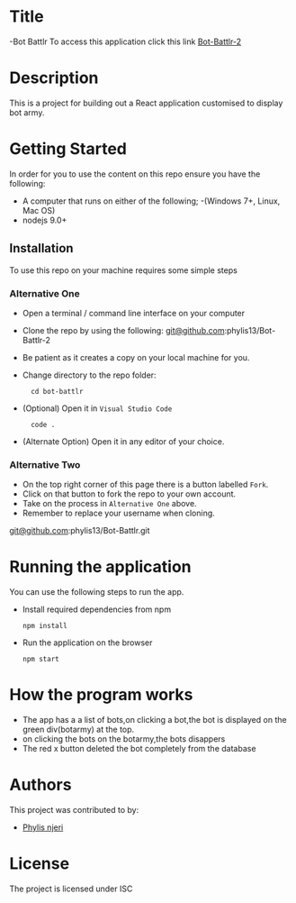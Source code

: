 # Title

-Bot Battlr
 To access this application click this link <a href= "bot-battlr-2-8prehy4x7-phylisnjeri54-gmailcom.vercel.app">Bot-Battlr-2</a>
 

# Description
This is  a project  for building out a React application  customised to display bot army.

# Getting Started
In order for you to use the content on this repo ensure you have the following:

- A computer that runs on either of the following; 
-(Windows 7+, Linux, Mac OS)
- nodejs 9.0+


## Installation

To use this repo on your machine requires some simple steps

### Alternative One

- Open a terminal / command line interface on your computer
- Clone the repo by using the following:
git@github.com:phylis13/Bot-Battlr-2
    

- Be patient as it creates a copy on your local machine for you.
- Change directory to the repo folder:

        cd bot-battlr

     

- (Optional) Open it in ``Visual Studio Code``

        code .

- (Alternate Option) Open it in any editor of your choice.


### Alternative Two

- On the top right corner of this page there is a button labelled ``Fork``.
- Click on that button to fork the repo to your own account.
- Take on the process in ``Alternative One`` above.
- Remember to replace your username when cloning.

        
git@github.com:phylis13/Bot-Battlr.git

# Running the application

 You can use the following steps to run the app.

- Install required dependencies from npm

      npm install
- Run the application on the browser

      npm start

# How the program works
- The app has a  a list of bots,on clicking a bot,the bot is displayed on the green div(botarmy) at the top.
- on clicking the bots on the botarmy,the bots disappers
- The red x button deleted the bot completely from the database



# Authors
This project was contributed to by:
- [Phylis njeri](https://github.com/phylis13/Bot-Battlr-2)

# License
The project is licensed under ISC 


